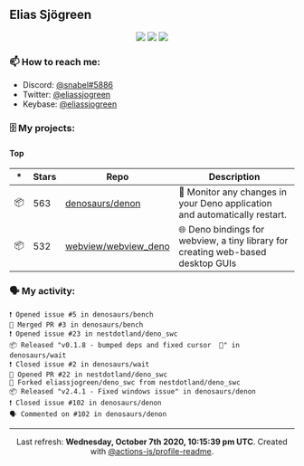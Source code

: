 ## Elias Sjögreen

<p align="center">
  <img src="https://img.shields.io/badge/🎂-dec. 2003-success" />
  <img src="https://img.shields.io/badge/🌎-Stockholm-informational" />
  <img src="https://img.shields.io/badge/👦-He/Him-informational" />
</p>

### 📫 How to reach me:

- Discord: [@snabel#5886](https://discord.com/users/267978757799673866)
- Twitter: [@eliassjogreen](https://twitter.com/eliassjogreen)
- Keybase: [@eliassjogreen](https://keybase.io/eliassjogreen)

### 🗄 My projects:

#### Top
|*|Stars|Repo|Description|
|---|---|---|---|
| 📦 | 563 | [denosaurs/denon](https://github.com/denosaurs/denon) | 👀 Monitor any changes in your Deno application and automatically restart. |
| 📦 | 532 | [webview/webview_deno](https://github.com/webview/webview_deno) | 🌐 Deno bindings for webview, a tiny library for creating web-based desktop GUIs |

### 🗣 My activity:

```
❗️ Opened issue #5 in denosaurs/bench
🎉 Merged PR #3 in denosaurs/bench
❗️ Opened issue #23 in nestdotland/deno_swc
📦 Released "v0.1.8 - bumped deps and fixed cursor  🐢" in denosaurs/wait
❗️ Closed issue #2 in denosaurs/wait
💪 Opened PR #22 in nestdotland/deno_swc
🍴 Forked eliassjogreen/deno_swc from nestdotland/deno_swc
📦 Released "v2.4.1 - Fixed windows issue" in denosaurs/denon
❗️ Closed issue #102 in denosaurs/denon
🗣 Commented on #102 in denosaurs/denon
```

------------
<p align="center">Last refresh: <b>Wednesday, October 7th 2020, 10:15:39 pm UTC</b>. Created with <a href=https://github.com/marketplace/actions/profile-readme>@actions-js/profile-readme</a>.</p>
